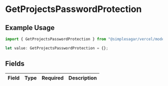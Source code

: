 # GetProjectsPasswordProtection

## Example Usage

```typescript
import { GetProjectsPasswordProtection } from "@simplesagar/vercel/models/getprojectsop.js";

let value: GetProjectsPasswordProtection = {};
```

## Fields

| Field       | Type        | Required    | Description |
| ----------- | ----------- | ----------- | ----------- |